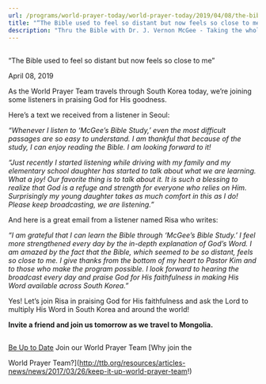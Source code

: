 ```yaml
---
url: /programs/world-prayer-today/world-prayer-today/2019/04/08/the-bible-used-to-feel-so-distant-but-now-feels-so-close-to-me
title: "“The Bible used to feel so distant but now feels so close to me”"
description: "Thru the Bible with Dr. J. Vernon McGee - Taking the whole Word to the whole world"
---
```







## 
 “The Bible used to feel so distant but now feels so close to me”


April 08, 2019




As the World Prayer Team travels through South Korea today, we’re joining some listeners in praising God for His goodness. 


Here’s a text we received from a listener in Seoul:


*“Whenever I listen to* *‘McGee’s Bible Study,’* *even the most difficult passages* *are* *so easy to understand. I am thankful that* *because of the* *study,* *I can enjoy reading the Bible. I am looking* *forward to it!* 


*“Just recently I started listening while driving with my family and my elementary school daughter has started to talk about what we are learning. What a joy! Our favorite thing is to talk about it. It is such a blessing* *to* *realize* *that God is* *a refuge and strength for* *everyone who relies on* *Him. Surprisingly my young daughter takes as much comfort in this as I do! Please keep broadcasting, we are listening.”*


And here is a great email from a listener named Risa who writes:


*“I* *am grateful that I can* *learn* *the* *Bible through* *‘McGee’s Bible Study.’* *I feel* *more* *strengthened* *every day by* *the* *in-depth* *explanation* *of God’s Word. I am amazed by the fact that the* *Bible, which seemed* *to* *be* *so* *distant, feels so close to me. I give thanks* *from the bottom of my heart* *to Pastor Kim and* *to* *those who make the* *program* *possible. I look forward to hearing* *the broadcast* *every* *day and praise God for His faithfulness in making His Word available across South Korea.”*


Yes! Let’s join Risa in praising God for His faithfulness and ask the Lord to multiply His Word in South Korea and around the world!


**Invite a friend and join us tomorrow as we travel to Mongolia.** 







## 




[Be Up to Date](http://feeds.feedburner.com/WorldPrayerToday "World Prayer Today RSS Feed")
Join our World Prayer Team
[Why join the  

World Prayer Team?](http://ttb.org/resources/articles-news/news/2017/03/26/keep-it-up-world-prayer-team!)




